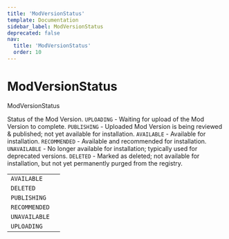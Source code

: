 ```yaml
---
title: 'ModVersionStatus'
template: Documentation
sidebar_label: ModVersionStatus
deprecated: false
nav:
  title: 'ModVersionStatus'
  order: 10
---
```


# ModVersionStatus

<div style={{'fontFamily':'monospace'}}><span style={{'fontSize':'1.5rem','fontWeight':500}}>ModVersionStatus</span></div>

Status of the Mod Version. `UPLOADING` - Waiting for upload of the Mod Version to complete. `PUBLISHING` - Uploaded Mod Version is being reviewed & published; not yet available for installation. `AVAILABLE` - Available for installation. `RECOMMENDED` - Available and recommended for installation. `UNAVAILABLE` - No longer available for installation; typically used for deprecated versions. `DELETED` - Marked as deleted; not available for installation, but not yet permanently purged from the registry.

| | |
| -- | -- |
| `AVAILABLE` |  |
| `DELETED` |  |
| `PUBLISHING` |  |
| `RECOMMENDED` |  |
| `UNAVAILABLE` |  |
| `UPLOADING` |  |